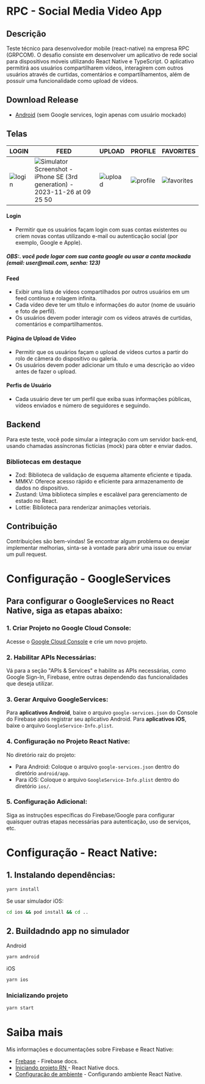 # RPC - Social Media Video App

## Descrição

Teste técnico para desenvolvedor mobile (react-native) na empresa RPC (GRPCOM). O desafio consiste em desenvolver um aplicativo de rede social para dispositivos móveis utilizando React Native e TypeScript. O aplicativo permitirá aos usuários compartilharem vídeos, interagirem com outros usuários através de curtidas, comentários e compartilhamentos, além de possuir uma funcionalidade como upload de vídeos.

## Download Release

- [Android](https://github.com/YuryRegis/socialMediaVideoApp/releases/download/release/rpc_release_v0.0.1.apk) (sem Google services, login apenas com usuário mockado)

## Telas

| LOGIN | FEED | UPLOAD | PROFILE | FAVORITES |
| --- | --- | --- | --- | --- |
| ![login](https://github.com/YuryRegis/socialMediaVideoApp/assets/29512626/c90d2738-20f1-42f5-9c40-7789ca5d3a71) | ![Simulator Screenshot - iPhone SE (3rd generation) - 2023-11-26 at 09 25 50](https://github.com/YuryRegis/socialMediaVideoApp/assets/29512626/391a9066-5f7d-452d-8b3d-8c93893d8de8) | ![upload](https://github.com/YuryRegis/socialMediaVideoApp/assets/29512626/d1eddd45-43e2-4ded-a2a2-997e34924dfc) | ![profile](https://github.com/YuryRegis/socialMediaVideoApp/assets/29512626/8fc2c40d-ce9d-4b82-8fc6-1c9ab5626571) | ![favorites](https://github.com/YuryRegis/socialMediaVideoApp/assets/29512626/e0b5e4d3-0097-4efe-a104-aeffaca15b76) |

#### Login

- Permitir que os usuários façam login com suas contas existentes ou criem novas contas utilizando e-mail ou autenticação social (por exemplo, Google e Apple).
##### *OBS:. você pode logar com sua conta google ou usar a conta mockada (email: _user@mail.com_, senha: _123_)*
#### Feed

- Exibir uma lista de vídeos compartilhados por outros usuários em um feed contínuo e rolagem infinita.
- Cada vídeo deve ter um título e informações do autor (nome de usuário e foto de perfil).
- Os usuários devem poder interagir com os vídeos através de curtidas, comentários e compartilhamentos.

#### Página de Upload de Vídeo

- Permitir que os usuários façam o upload de vídeos curtos a partir do rolo de câmera do dispositivo ou galeria.
- Os usuários devem poder adicionar um título e uma descrição ao vídeo antes de fazer o upload.

#### Perfis de Usuário

- Cada usuário deve ter um perfil que exiba suas informações públicas, vídeos enviados e número de seguidores e seguindo.

## Backend

Para este teste, você pode simular a integração com um servidor back-end, usando chamadas assíncronas fictícias (mock) para obter e enviar dados.

### Bibliotecas em destaque

- Zod: Biblioteca de validação de esquema altamente eficiente e tipada.
- MMKV: Oferece acesso rápido e eficiente para armazenamento de dados no dispositivo.
- Zustand: Uma biblioteca simples e escalável para gerenciamento de estado no React.
- Lottie: Biblioteca para renderizar animações vetoriais.

## Contribuição

Contribuições são bem-vindas! Se encontrar algum problema ou desejar implementar melhorias, sinta-se à vontade para abrir uma issue ou enviar um pull request.


# Configuração - GoogleServices

Para configurar o GoogleServices no React Native, siga as etapas abaixo:
---
### 1. Criar Projeto no Google Cloud Console:

Acesse o [Google Cloud Console](https://console.cloud.google.com) e crie um novo projeto.

### 2. Habilitar APIs Necessárias:

Vá para a seção "APIs & Services" e habilite as APIs necessárias, como Google Sign-In, Firebase, entre outras dependendo das funcionalidades que deseja utilizar.

### 3. Gerar Arquivo GoogleServices:
Para **aplicativos Android**, baixe o arquivo `google-services.json` do Console do Firebase após registrar seu aplicativo Android. Para **aplicativos iOS**, baixe o arquivo `GoogleService-Info.plist`.

### 4. Configuração no Projeto React Native:

No diretório raiz do projeto:
   - Para Android: Coloque o arquivo `google-services.json` dentro do diretório `android/app`.
   - Para iOS: Coloque o arquivo `GoogleService-Info.plist` dentro do diretório `ios/`.

### 5. Configuração Adicional:

Siga as instruções específicas do Firebase/Google para configurar quaisquer outras etapas necessárias para autenticação, uso de serviços, etc.


# Configuração - React Native:

## 1. Instalando dependências:
```bash
yarn install
```
Se usar simulador iOS:
```bash
cd ios && pod install && cd ..
```
## 2. Buildadndo app no simulador
Android
```bash
yarn android
```
iOS
```bash
yarn ios
```
### Inicializando projeto
```bash
yarn start
```

# Saiba mais

Mis informações e documentações sobre Firebase e React Native:

- [Frebase](https//firebase.google.com/docs) - Firebase docs.
- [Iniciando projeto RN ](https://reactnative.dev/docs/getting-started) - React Native docs.
- [Configuração de ambiente](https://reactnative.dev/docs/environment-setup) - Configurando ambiente React Native.
